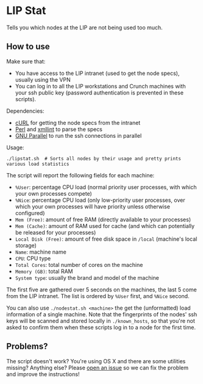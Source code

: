 # LIP Stat

Tells you which nodes at the LIP are not being used too much.

## How to use

Make sure that:
* You have access to the LIP intranet (used to get the node specs), usually using the VPN
* You can log in to all the LIP workstations and Crunch machines with your ssh public key (password authentication is prevented in these scripts).

Dependencies:
* [cURL](https://curl.haxx.se/) for getting the node specs from the intranet
* [Perl](https://www.perl.org/) and [xmllint](http://xmlsoft.org/xmllint.html) to parse the specs
* [GNU Parallel](https://www.gnu.org/software/parallel/) to run the ssh connections in parallel

Usage: 
```
./lipstat.sh  # Sorts all nodes by their usage and pretty prints various load statistics
```

The script will report the following fields for each machine:
* `%User`: percentage CPU load (normal priority user processes, with which your own processes compete)
* `%Nice`: percentage CPU load (only low-priority user processes, over which your own processes will have priority unless otherwise configured)
* `Mem (Free)`: amount of free RAM (directly available to your processes)
* `Mem (Cache)`: amount of RAM used for cache (and which can potentially be released for your processes)
* `Local Disk (Free)`: amount of free disk space in `/local` (machine's local storage)
* `Name`: machine name
* `CPU`: CPU type
* `Total Cores`: total number of cores on the machine
* `Memory (GB)`: total RAM
* `System type`: usually the brand and model of the machine

The first five are gathered over 5 seconds on the machines, the last 5 come from the LIP intranet. The list is ordered by `%User` first, and `%Nice` second.

You can also use `./nodestat.sh <machine>` the get the (unformatted) load information of a single machine.
Note that the fingerprints of the nodes' ssh keys will be scanned and stored locally in `./known_hosts`, so that you're not asked to confirm them when these scripts log in to a node for the first time.

## Problems?

The script doesn't work? You're using OS X and there are some utilities missing? Anything else? Please [open an issue](https://github.com/ixxi-dante/lipstat/issues/new) so we can fix the problem and improve the instructions!
